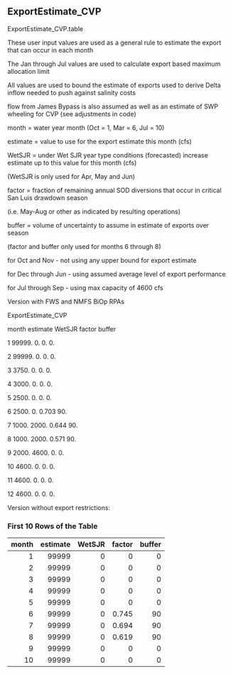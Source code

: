 ## ExportEstimate_CVP
ExportEstimate_CVP.table



These user input values are used as a general rule to estimate the export that can occur in each month

The Jan through Jul values are used to calculate export based maximum allocation limit

All values are used to bound the estimate of exports used to derive Delta inflow needed to push against salinity costs

flow from James Bypass is also assumed as well as an estimate of SWP wheeling for CVP (see adjustments in code)



month = water year month (Oct = 1, Mar = 6, Jul = 10)

estimate = value to use for the export estimate this month (cfs)

WetSJR = under Wet SJR year type conditions (forecasted) increase estimate up to this value for this month (cfs)

(WetSJR is only used for Apr, May and Jun)

factor = fraction of remaining annual SOD diversions that occur in critical San Luis drawdown season

(i.e. May-Aug or other as indicated by resulting operations)

buffer = volume of uncertainty to assume in estimate of exports over season

(factor and buffer only used for months 6 through 8)



for Oct and Nov - not using any upper bound for export estimate

for Dec through Jun - using assumed average level of export performance

for Jul through Sep - using max capacity of 4600 cfs



Version with FWS and NMFS BiOp RPAs

ExportEstimate_CVP

month   estimate  WetSJR   factor   buffer

1        99999.       0.     0.         0.

2        99999.       0.     0.         0.

3         3750.       0.     0.         0.

4         3000.       0.     0.         0.

5         2500.       0.     0.         0.

6         2500.       0.     0.703     90.

7         1000.    2000.     0.644     90.

8         1000.    2000.     0.571     90.

9         2000.    4600.     0.         0.

10        4600.       0.     0.         0.

11        4600.       0.     0.         0.

12        4600.       0.     0.         0.



Version without export restrictions:

### First 10 Rows of the Table
|   month |   estimate |   WetSJR |   factor |   buffer |
|--------:|-----------:|---------:|---------:|---------:|
|       1 |      99999 |        0 |    0     |        0 |
|       2 |      99999 |        0 |    0     |        0 |
|       3 |      99999 |        0 |    0     |        0 |
|       4 |      99999 |        0 |    0     |        0 |
|       5 |      99999 |        0 |    0     |        0 |
|       6 |      99999 |        0 |    0.745 |       90 |
|       7 |      99999 |        0 |    0.694 |       90 |
|       8 |      99999 |        0 |    0.619 |       90 |
|       9 |      99999 |        0 |    0     |        0 |
|      10 |      99999 |        0 |    0     |        0 |